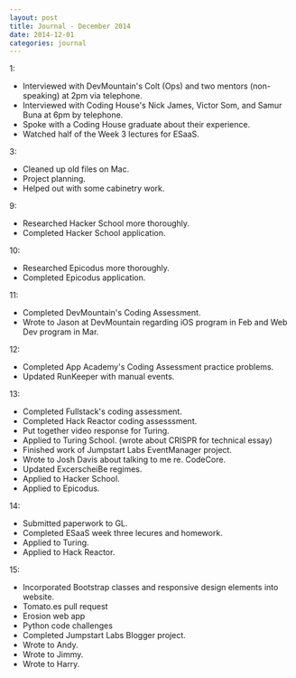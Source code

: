 ```yaml
---
layout: post
title: Journal - December 2014
date: 2014-12-01
categories: journal
---
```


1:
* Interviewed with DevMountain's Colt (Ops) and two mentors (non-speaking) at 2pm via telephone.
* Interviewed with Coding House's Nick James, Victor Som, and Samur Buna at 6pm by telephone.
* Spoke with a Coding House graduate about their experience.
* Watched half of the Week 3 lectures for ESaaS.

3:
* Cleaned up old files on Mac.
* Project planning.
* Helped out with some cabinetry work.

9:
* Researched Hacker School more thoroughly.
* Completed Hacker School application.

10:
* Researched Epicodus more thoroughly.
* Completed Epicodus application.

11:
* Completed DevMountain's Coding Assessment.
* Wrote to Jason at DevMountain regarding iOS program in Feb and Web Dev program in Mar.

12:
* Completed App Academy's Coding Assessment practice problems.
* Updated RunKeeper with manual events.

13:
+ Completed Fullstack's coding assessment.
+ Completed Hack Reactor coding assesssment.
+ Put together video response for Turing.
+ Applied to Turing School. (wrote about CRISPR for technical essay)
+ Finished work of Jumpstart Labs EventManager project.
+ Wrote to Josh Davis about talking to me re. CodeCore.
+ Updated ExcerscheiBe regimes.
+ Applied to Hacker School.
+ Applied to Epicodus.

14:
+ Submitted paperwork to GL.
+ Completed ESaaS week three lecures and homework.
+ Applied to Turing.
+ Applied to Hack Reactor.

15:
+ Incorporated Bootstrap classes and responsive design elements into website.
+ Tomato.es pull request
+ Erosion web app
+ Python code challenges
+ Completed Jumpstart Labs Blogger project.
+ Wrote to Andy.
+ Wrote to Jimmy.
+ Wrote to Harry.